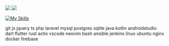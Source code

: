 
<!-- - 🔭 I’m currently working on ... -->
<!-- 🌱 I’m currently learning Kotlin, Dart and Rust -->
<!-- - 👯 I’m looking to collaborate on ... -->
<!-- - 🤔 I’m looking for help with ... -->
<!-- - 💬 Ask me about PHP, Java, Kotlin, Android -->
<!-- - 📫 How to reach me: ... -->
<!-- - 😄 Pronouns: ... -->
<!-- - ⚡ Fun fact: ... -->

<!-- ### Hey, I'm Erlang Parasu! 👋 -->

<!-- <picture>
<source 
  srcset="https://github-readme-stats.vercel.app/api?username=erlangparasu&show_icons=true&theme=dark&count_private=true"
  media="(prefers-color-scheme: dark)"
/>
<source
  srcset="https://github-readme-stats.vercel.app/api?username=erlangparasu&show_icons=true&count_private=true"
  media="(prefers-color-scheme: light), (prefers-color-scheme: no-preference)"
/>
<img src="https://github-readme-stats.vercel.app/api?username=erlangparasu&show_icons=true&count_private=true" />
</picture> -->
<picture>
<source 
  srcset="https://raw.githubusercontent.com/erlangparasu/github-stats/master/generated/overview.svg#gh-dark-mode-only"
  media="(prefers-color-scheme: dark)"
/>
<source
  srcset="https://raw.githubusercontent.com/erlangparasu/github-stats/master/generated/overview.svg#gh-light-mode-only"
  media="(prefers-color-scheme: light), (prefers-color-scheme: no-preference)"
/>
<img src="https://github-readme-stats.vercel.app/api?username=erlangparasu&show_icons=true&count_private=true" />
</picture>
<picture>
<source 
  srcset="https://raw.githubusercontent.com/erlangparasu/github-stats/master/generated/languages.svg#gh-dark-mode-only"
  media="(prefers-color-scheme: dark)"
/>
<source
  srcset="https://raw.githubusercontent.com/erlangparasu/github-stats/master/generated/languages.svg#gh-light-mode-only"
  media="(prefers-color-scheme: light), (prefers-color-scheme: no-preference)"
/>
<img src="https://github-readme-stats.vercel.app/api?username=erlangparasu&show_icons=true&count_private=true" />
</picture>

<!-- **Selected Skills**: -->

[![My Skills](https://skillicons.dev/icons?&i=git,js,jquery,ts,php,laravel,mysql,postgres,sqlite,java,kotlin,androidstudio,dart,flutter,rust,actix,vscode,neovim,bash,ansible,jenkins,linux,ubuntu,nginx,docker,firebase&perline=7)]([https://skillicons.dev](https://github.com/erlangparasu/))


git js jquery ts php laravel mysql postgres sqlite java kotlin androidstudio dart flutter rust actix vscode neovim bash ansible jenkins linux ubuntu nginx docker firebase
